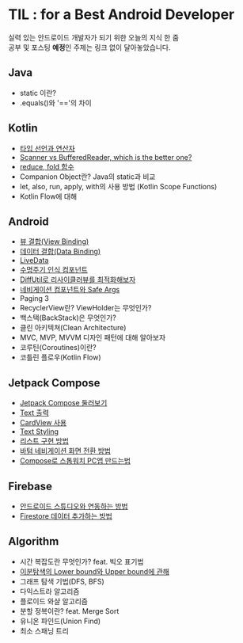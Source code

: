 # TIL : for a Best Android Developer
실력 있는 안드로이드 개발자가 되기 위한 오늘의 지식 한 줌  
공부 및 포스팅 **예정**인 주제는 링크 없이 달아놓았습니다.

## Java
* static 이란?
* .equals()와 '=='의 차이

## Kotlin
* [타입 선언과 연산자](https://github.com/blucky8649/TIL_for-Best-Android-Developer/blob/main/Kotlin/%ED%83%80%EC%9E%85%20%EC%84%A0%EC%96%B8%EA%B3%BC%20%EC%97%B0%EC%82%B0%EC%9E%90.md)  
* [Scanner vs BufferedReader, which is the better one?](https://github.com/blucky8649/TIL_for-Best-Android-Developer/blob/main/Kotlin/%EC%9E%85%EB%A0%A5%EA%B0%92%20%EC%B2%98%EB%A6%AC%20%EB%B0%A9%EB%B2%95.md)
* [reduce, fold 함수](https://github.com/blucky8649/TIL_for-Best-Android-Developer/blob/main/Kotlin/reduce%EC%99%80%20fold%20%ED%95%A8%EC%88%98.md)
* Companion Object란? Java의 static과 비교
* let, also, run, apply, with의 사용 방법 (Kotlin Scope Functions)
* Kotlin Flow에 대해

## Android
* [뷰 결합(View Binding)](https://github.com/blucky8649/TIL_for-Best-Android-Developer/blob/main/Android/%EB%B7%B0%20%EB%B0%94%EC%9D%B8%EB%94%A9.md)
* [데이터 결합(Data Binding)](https://velog.io/@blucky8649/%EC%95%88%EB%93%9C%EB%A1%9C%EC%9D%B4%EB%93%9C-%EB%8D%B0%EC%9D%B4%ED%84%B0-%EA%B2%B0%ED%95%A9Data-Binding)
* [LiveData](https://github.com/blucky8649/TIL_for-Best-Android-Developer/blob/main/Android/LiveData.md)
* [수명주기 인식 컴포넌트](https://github.com/blucky8649/TIL_for-Best-Android-Developer/blob/main/Android/%EC%88%98%EB%AA%85%EC%A3%BC%EA%B8%B0%EC%9D%B8%EC%8B%9D%EC%BB%B4%ED%8F%AC%EB%84%8C%ED%8A%B8.md)
* [DiffUtil로 리사이클러뷰를 최적화해보자](https://velog.io/@blucky8649/%EC%95%88%EB%93%9C%EB%A1%9C%EC%9D%B4%EB%93%9C-diffUtil%EC%9D%84-%EC%82%AC%EC%9A%A9%ED%95%98%EC%97%AC-%EB%A6%AC%EC%82%AC%EC%9D%B4%ED%81%B4%EB%9F%AC%EB%B7%B0-%EB%8D%B0%EC%9D%B4%ED%84%B0%EB%A5%BC-%EC%9E%90%EB%8F%99%EC%9C%BC%EB%A1%9C-%EA%B0%B1%EC%8B%A0%EC%8B%9C%ED%82%A4%EC%9E%90)
* [네비게이션 컴포넌트와 Safe Args](https://velog.io/@blucky8649/Android-AAC-%EB%84%A4%EB%B9%84%EA%B2%8C%EC%9D%B4%EC%85%98-%EC%BB%B4%ED%8F%AC%EB%84%8C%ED%8A%B8)
* Paging 3
* RecyclerView란? ViewHolder는 무엇인가? 
* 백스택(BackStack)은 무엇인가?
* 클린 아키텍쳐(Clean Architecture)
* MVC, MVP, MVVM 디자인 패턴에 대해 알아보자
* 코루틴(Coroutines)이란?
* 코틀린 플로우(Kotlin Flow)

## Jetpack Compose
* [Jetpack Compose 둘러보기](https://github.com/blucky8649/AboutComposeTodayLearned/blob/master/README.md)
* [Text 출력](https://github.com/blucky8649/AboutComposeTodayLearned/blob/BasicSizing/README.md)
* [CardView 사용](https://github.com/blucky8649/AboutComposeTodayLearned/blob/ImageCard/README.md)
* [Text Styling](https://github.com/blucky8649/AboutComposeTodayLearned/blob/stylingText/README.md)
* [리스트 구현 방법](https://github.com/blucky8649/AboutComposeTodayLearned/blob/ListView/README.md)
* [바텀 네비게이션 화면 전환 방법](https://github.com/blucky8649/AboutComposeTodayLearned/blob/BottomNavigationLayout/README.md)
* [Compose로 스톱워치 PC앱 만드는법](https://github.com/blucky8649/TIL_for-Best-Android-Developer/blob/main/Jetpack%20Compose/PC%EC%9A%A9%20%EC%8A%A4%ED%86%B1%EC%9B%8C%EC%B9%98%EC%95%B1%20%EB%A7%8C%EB%93%A4%EA%B8%B0.md)

## Firebase
* [안드로이드 스튜디오와 연동하는 방법](https://github.com/blucky8649/TIL_for-Best-Android-Developer/blob/main/Firebase/%EC%95%88%EB%93%9C%EB%A1%9C%EC%9D%B4%EB%93%9C%20%EC%8A%A4%ED%8A%9C%EB%94%94%EC%98%A4%EC%99%80%20%EC%97%B0%EB%8F%99%ED%95%98%EA%B8%B0)
* [Firestore 데이터 추가하는 방법](https://github.com/blucky8649/TIL_for-Best-Android-Developer/blob/main/Firebase/Firestore%20%EB%8D%B0%EC%9D%B4%ED%84%B0%20%EC%B6%94%EA%B0%80%ED%95%B4%EB%B3%B4%EA%B8%B0)

## Algorithm
* 시간 복잡도란 무엇인가? feat. 빅오 표기법
* [이분탐색의 Lower bound와 Upper bound에 관해](https://destiny-snowboard-07a.notion.site/Binary-Search-71a860f7deb44bd7849982a3db79aa8d)
* 그래프 탐색 기법(DFS, BFS)
* 다익스트라 알고리즘
* 플로이드 와샬 알고리즘
* 분할 정복이란? feat. Merge Sort
* 유니온 파인드(Union Find)
* 최소 스패닝 트리
